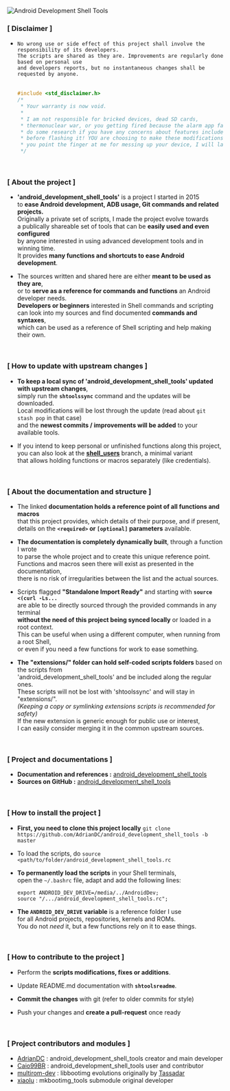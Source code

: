 <!-- Center -->
![Android Development Shell Tools](https://github.com/AdrianDC/android_development_shell_tools/raw/master/docs/assets/res/logo.png)
<!-- /Center -->


### [ Disclaimer ]

<!-- Indent -->
<!-- List -->
 * `No wrong use or side effect of this project shall involve the responsibility of its developers.`
   <br />
   `The scripts are shared as they are. Improvements are regularly done based on personal use`
   <br />
   `and developers reports, but no instantaneous changes shall be requested by anyone.`
   <br />
   <br />
   ```cpp
   #include <std_disclaimer.h>
   /*
    * Your warranty is now void.
    *
    * I am not responsible for bricked devices, dead SD cards,
    * thermonuclear war, or you getting fired because the alarm app failed. Please
    * do some research if you have any concerns about features included in this ROM
    * before flashing it! YOU are choosing to make these modifications, and if
    * you point the finger at me for messing up your device, I will laugh at you.
    */
   ```
<!-- /List -->
<!-- /Indent -->

<br />

### [ About the project ]

<!-- Indent -->
<!-- List -->
 * **'android_development_shell_tools'** is a project I started in 2015
   <br />
   to **ease Android development, ADB usage, Git commands and related projects.**
   <br />
   Originally a private set of scripts, I made the project evolve towards
   <br />
   a publically shareable set of tools that can be **easily used and even configured**
   <br />
   by anyone interested in using advanced development tools and in winning time.
   <br />
   It provides **many functions and shortcuts to ease Android development**.

 * The sources written and shared here are either **meant to be used as they are**,
   <br />
   or to **serve as a reference for commands and functions** an Android developer needs.
   <br />
   **Developers or beginners** interested in Shell commands and scripting
   <br />
   can look into my sources and find documented **commands and syntaxes**,
   <br />
   which can be used as a reference of Shell scripting and help making their own.
<!-- /List -->
<!-- /Indent -->

<br />

### [ How to update with upstream changes ]

<!-- Indent -->
<!-- List -->
 * **To keep a local sync of 'android_development_shell_tools' updated with upstream changes**,
   <br />
   simply run the **`shtoolssync`** command and the updates will be downloaded.
   <br />
   Local modifications will be lost through the update (read about `git stash pop` in that case)
   <br />
   and the **newest commits / improvements will be added** to your available tools.

 * If you intend to keep personal or unfinished functions along this project,
   <br />
   you can also look at the **[shell_users](https://github.com/AdrianDC/android_development_shell_tools/tree/shell_users)** branch, a minimal variant
   <br />
   that allows holding functions or macros separately (like credentials).
<!-- /List -->
<!-- /Indent -->

<br />

### [ About the documentation and structure ]

<!-- Indent -->
<!-- List -->
 * The linked **documentation holds a reference point of all functions and macros**
   <br />
   that this project provides, which details of their purpose, and if present,
   <br />
   details on the **`<required>` or `[optional]` parameters** available.

 * **The documentation is completely dynamically built**, through a function I wrote
   <br />
   to parse the whole project and to create this unique reference point.
   <br />
   Functions and macros seen there will exist as presented in the documentation,
   <br />
   there is no risk of irregularities between the list and the actual sources.

 * Scripts flagged **"Standalone Import Ready"** and starting with **`source <(curl -Ls...`**
   <br />
   are able to be directly sourced through the provided commands in any terminal
   <br />
   **without the need of this project being synced locally** or loaded in a root context.
   <br />
   This can be useful when using a different computer, when running from a root Shell,
   <br />
   or even if you need a few functions for work to ease something.

 * **The "extensions/" folder can hold self-coded scripts folders** based on the scripts from
   <br />
   'android_development_shell_tools' and be included along the regular ones.
   <br />
   These scripts will not be lost with 'shtoolssync' and will stay in "extensions/".
   <br />
   *(Keeping a copy or symlinking extensions scripts is recommended for safety)*
   <br />
   If the new extension is generic enough for public use or interest,
   <br />
   I can easily consider merging it in the common upstream sources.
<!-- /List -->
<!-- /Indent -->

<br />

### [ Project and documentations ]

<!-- Indent -->
<!-- List -->
 * **Documentation and references :** [android_development_shell_tools](http://adriandc.github.io/android_development_shell_tools)
 * **Sources on GitHub :** [android_development_shell_tools](https://github.com/AdrianDC/android_development_shell_tools)
<!-- /List -->
<!-- /Indent -->

<br />

### [ How to install the project ]

<!-- Indent -->
<!-- List -->
 * **First, you need to clone this project locally**
   `git clone https://github.com/AdrianDC/android_development_shell_tools -b master`

 * To load the scripts, do `source <path/to/folder/android_development_shell_tools.rc`

 * **To permanently load the scripts** in your Shell terminals,
   <br />
   open the `~/.bashrc` file, adapt and add the following lines:
   ```Shell
   export ANDROID_DEV_DRIVE=/media/../AndroidDev;
   source "/.../android_development_shell_tools.rc";
   ```

 * **The `ANDROID_DEV_DRIVE` variable** is a reference folder I use
   <br />
   for all Android projects, repositories, kernels and ROMs.
   <br />
   You do not *need* it, but a few functions rely on it to ease things.
<!-- /List -->
<!-- /Indent -->

<br />

### [ How to contribute to the project ]

<!-- Indent -->
<!-- List -->
 * Perform the **scripts modifications, fixes or additions**.

 * Update README.md documentation with **`shtoolsreadme`**.

 * **Commit the changes** with git (refer to older commits for style)

 * Push your changes and **create a pull-request** once ready
<!-- /List -->
<!-- /Indent -->

<br />

### [ Project contributors and modules ]

<!-- Indent -->
<!-- List -->
 * [AdrianDC](https://github.com/AdrianDC) : android_development_shell_tools creator and main developer
 * [Caio99BR](https://github.com/Caio99BR) : android_development_shell_tools user and contributor
 * [multirom-dev](https://github.com/multirom-dev/libbootimg/graphs/contributors) : libbootimg evolutions originally by [Tassadar](https://github.com/Tasssadar)
 * [xiaolu](https://github.com/xiaolu/mkbootimg_tools) : mkbootimg_tools submodule original developer
<!-- /List -->
<!-- /Indent -->
